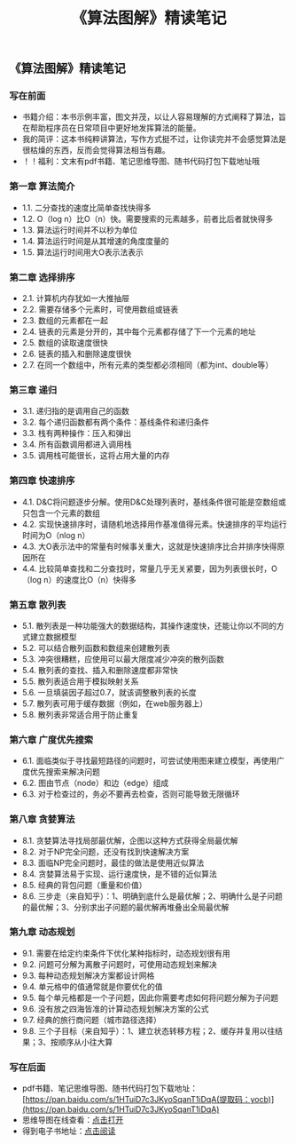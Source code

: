 ﻿---
title: 《算法图解》精读笔记
description: 《算法图解》精读笔记，大前端学习笔记，小磊哥er的博客
keywords: 《算法图解》精读笔记，大前端学习笔记，小磊哥er的博客
--- 

## 《算法图解》精读笔记

### 写在前面
- 书籍介绍：本书示例丰富，图文并茂，以让人容易理解的方式阐释了算法，旨在帮助程序员在日常项目中更好地发挥算法的能量。
- 我的简评：这本书纯粹讲算法，写作方式挺不过，让你读完并不会感觉算法是很枯燥的东西，反而会觉得算法相当有趣。
- ！！福利：文末有pdf书籍、笔记思维导图、随书代码打包下载地址哦

### 第一章 算法简介
- 1.1. 二分查找的速度比简单查找快得多
- 1.2. O（log n）比O（n）快。需要搜索的元素越多，前者比后者就快得多
- 1.3. 算法运行时间并不以秒为单位
- 1.4. 算法运行时间是从其增速的角度度量的
- 1.5. 算法运行时间用大O表示法表示

### 第二章 选择排序
- 2.1. 计算机内存犹如一大推抽屉
- 2.2. 需要存储多个元素时，可使用数组或链表
- 2.3. 数组的元素都在一起
- 2.4. 链表的元素是分开的，其中每个元素都存储了下一个元素的地址
- 2.5. 数组的读取速度很快
- 2.6. 链表的插入和删除速度很快
- 2.7. 在同一个数组中，所有元素的类型都必须相同（都为int、double等）

### 第三章 递归
- 3.1. 递归指的是调用自己的函数
- 3.2. 每个递归函数都有两个条件：基线条件和递归条件
- 3.3. 栈有两种操作：压入和弹出
- 3.4. 所有函数调用都进入调用栈
- 3.5. 调用栈可能很长，这将占用大量的内存

### 第四章 快速排序
- 4.1. D&C将问题逐步分解。使用D&C处理列表时，基线条件很可能是空数组或只包含一个元素的数组
- 4.2. 实现快速排序时，请随机地选择用作基准值得元素。快速排序的平均运行时间为O（nlog n）
- 4.3. 大O表示法中的常量有时候事关重大，这就是快速排序比合并排序快得原因所在
- 4.4. 比较简单查找和二分查找时，常量几乎无关紧要，因为列表很长时，O（log n）的速度比O（n）快得多

### 第五章 散列表
- 5.1. 散列表是一种功能强大的数据结构，其操作速度快，还能让你以不同的方式建立数据模型
- 5.2. 可以结合散列函数和数组来创建散列表
- 5.3. 冲突很糟糕，应使用可以最大限度减少冲突的散列函数
- 5.4. 散列表的查找、插入和删除速度都非常快
- 5.5. 散列表适合用于模拟映射关系
- 5.6. 一旦填装因子超过0.7，就该调整散列表的长度
- 5.7. 散列表可用于缓存数据（例如，在web服务器上）
- 5.8. 散列表非常适合用于防止重复

### 第六章 广度优先搜索
- 6.1. 面临类似于寻找最短路径的问题时，可尝试使用图来建立模型，再使用广度优先搜索来解决问题
- 6.2. 图由节点（node）和边（edge）组成
- 6.3. 对于检查过的，务必不要再去检查，否则可能导致无限循环

### 第八章 贪婪算法
- 8.1. 贪婪算法寻找局部最优解，企图以这种方式获得全局最优解
- 8.2. 对于NP完全问题，还没有找到快速解决方案
- 8.3. 面临NP完全问题时，最佳的做法是使用近似算法
- 8.4. 贪婪算法易于实现、运行速度快，是不错的近似算法
- 8.5. 经典的背包问题（重量和价值）
- 8.6. 三步走（来自知乎）：1、明确到底什么是最优解；2、明确什么是子问题的最优解；3、分别求出子问题的最优解再堆叠出全局最优解

### 第九章 动态规划
- 9.1. 需要在给定约束条件下优化某种指标时，动态规划很有用
- 9.2. 问题可分解为离散子问题时，可使用动态规划来解决
- 9.3. 每种动态规划解决方案都设计网格
- 9.4. 单元格中的值通常就是你要优化的值
- 9.5. 每个单元格都是一个子问题，因此你需要考虑如何将问题分解为子问题
- 9.6. 没有放之四海皆准的计算动态规划解决方案的公式
- 9.7. 经典的旅行商问题（城市路径选择）
- 9.8. 三个子目标（来自知乎）：1、建立状态转移方程；2、缓存并复用以往结果；3、按顺序从小往大算

### 写在后面
- pdf书籍、笔记思维导图、随书代码打包下载地址：[https://pan.baidu.com/s/1HTuiD7c3JKyoSqanT1iDqA(提取码：yocb)](https://pan.baidu.com/s/1HTuiD7c3JKyoSqanT1iDqA)
- 思维导图在线查看：[点击打开](/attachment/L.《算法图解》_袁国忠译_201703.svg)
- 得到电子书地址：[点击阅读](https://www.dedao.cn/eBook/bODoM61kAj9Rql84gzG5nVNZopXKY3D8eq3JLrBmEDv2QPMOyx7a6e1dbPQj2Zdm)